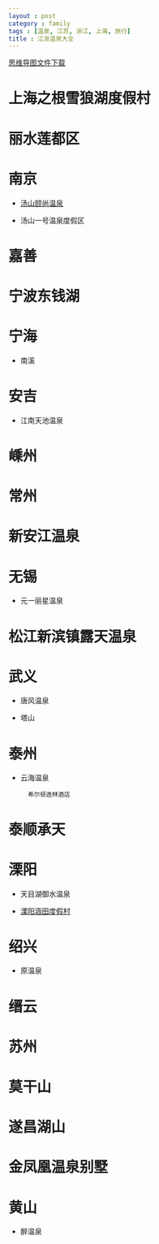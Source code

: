 ```yaml
---
layout : post
category : family
tags : [温泉, 江苏, 浙江, 上海, 旅行]
title : 江浙温泉大全
---
```

[思维导图文件下载](https://docs.google.com/open?id=0B1DrsqrLRzeIdnVkcjdTOXQxMlU)
# 上海之根雪狼湖度假村

# 丽水莲都区

# 南京

- [汤山颐尚温泉](http://vacations.ctrip.com/around/p5936s2.html###)

- 汤山一号温泉度假区

# 嘉善

# 宁波东钱湖

# 宁海

- 南溪

# 安吉

- 江南天池温泉

# 嵊州

# 常州

# 新安江温泉

# 无锡

- 元一丽星温泉

# 松江新滨镇露天温泉

# 武义

- 唐风温泉

- 塔山

# 泰州

- 云海温泉

        希尔顿逸林酒店

# 泰顺承天

# 溧阳

- 天目湖御水温泉

- [溧阳涵田度假村](http://vacations.ctrip.com/around/p33047s2.html#fybh)

# 绍兴

- 原温泉

# 缙云

# 苏州

# 莫干山

# 遂昌湖山

# 金凤凰温泉别墅

# 黄山

- 醉温泉